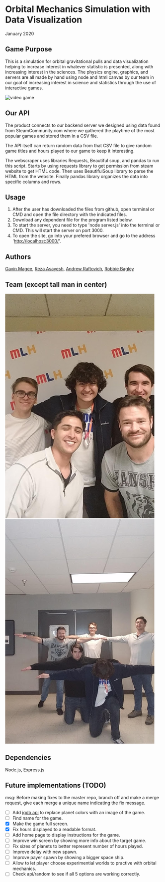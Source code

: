 # Orbital Mechanics Simulation with Data Visualization

January 2020

## Game Purpose

This is a simulation for orbital gravitational pulls and data visualization helping to increase interest in whatever statistic is presented, along with increasing interest in the sciences.  The physics engine, graphics, and servers are all made by hand using node and html canvas by our team in our goal of increasing interest in science and statistics through the use of interactive games.  

![video game](https://github.com/Kalatco/HackAZ-2020/blob/master/gamePlay.png)

## Our API

The product connects to our backend server we designed using data found from  SteamCommunity.com where we gathered the playtime of the most popular games and stored them in a CSV file.

The API itself can return random data from that CSV file to give random game titles and hours played to our game to keep it interesting.

The webscraper uses libraries Requests, Beautiful soup, and pandas to run this script. Starts by using requests library to get permission from steam website to get HTML code. Then uses BeautifulSoup library to parse the HTML from the website. Finally pandas library organizes the data into specific columns and rows.

## Usage

1. After the user has downloaded the files from github, open terminal or CMD and open the file directory with the indicated files.
2. Download any dependent file for the program listed below.
3. To start the server, you need to type 'node server.js' into the terminal or CMD.  This will start the server on port 3000.
4. To open the site, go into your prefered browser and go to the address '[http://localhost:3000/](http://localhost:3000/)'.

## Authors

[Gavin Magee](https://github.com/GavinTMagee), 
[Reza Asayesh](https://github.com/rasayesh), 
[Andrew Raftovich](https://github.com/Kalatco), 
[Robbie Bagley](https://github.com/kansairob) 

## Team (except tall man in center)

![Pros](https://github.com/Kalatco/HackAZ-2020/blob/master/team1.jpg)
![T-posing](https://github.com/Kalatco/HackAZ-2020/blob/master/team2.jpg)

## Dependencies

Node.js, Express.js

## Future implementations (TODO)
msg: Before making fixes to the master repo, branch off and make a merge request, give each merge a unique name indicating the fix message.

- [ ] Add [igdb api](https://www.igdb.com/discover) to replace planet colors with an image of the game.
- [ ] Find name for the game.
- [x] Make the game full screen.
- [x] Fix hours displayed to a readable format.
- [ ] Add home page to display instructions for the game.
- [ ] Improve win screen by showing more info about the target game.
- [ ] Fix sizes of planets to better represent number of hours played.
- [ ] Improve delay with new spawn.
- [ ] Improve payer spawn by showing a bigger space ship.
- [ ] Allow to let player choose experimential worlds to practive with orbital mechanics.
- [ ] Check api/random to see if all 5 options are working correctly.
